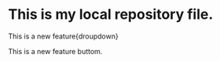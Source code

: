 # This is my local repository file.
<p>This is a new feature{droupdown}<p>
This is a new feature buttom.
